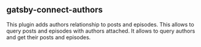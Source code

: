 ## gatsby-connect-authors

This plugin adds authors relationship to posts and episodes. This allows to query posts and episodes with authors attached. It allows to query authors and get their posts and episodes.